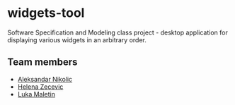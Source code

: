 # widgets-tool
Software Specification and Modeling class project - desktop application for displaying various widgets in an arbitrary order.

## Team members
* [Aleksandar Nikolic](https://github.com/aleknik)
* [Helena Zecevic](https://github.com/helenazecevic)
* [Luka Maletin](https://github.com/lukamaletin)
